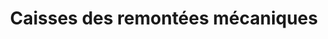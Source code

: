 ---
title: "Caisses des remontées mécaniques"
url: /auron/caisses-des-remontees-mecaniques/
shop: Tickets
---